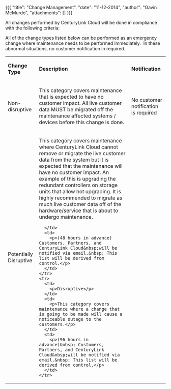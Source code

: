 {{{
  "title": "Change Management",
  "date": "11-12-2014",
  "author": "Gavin McMurdo",
  "attachments": []
}}}

<p>All changes performed by CenturyLink Cloud&nbsp;will be done in compliance with the following criteria:</p>
<p>All of the change types listed below can be performed as an emergency change where maintenance needs to be performed immediately.&nbsp; In these abnormal situations, no customer notification in required.</p>

<table>
  <tbody>
    <tr>
      <td>
        <p><strong>Change Type</strong>
        </p>
      </td>
      <td>
        <p><strong>Description</strong>
        </p>
      </td>
      <td>
        <p><strong>Notification</strong>
        </p>
      </td>
    </tr>
    <tr>
      <td>
        <p>Non-disruptive</p>
      </td>
      <td>
        <p>This category covers maintenance that is expected to have no customer impact. All live customer data MUST be migrated off the maintenance affected systems / devices before this change is done.&nbsp;</p>
      </td>
      <td>
        <p>No customer notification is required</p>
      </td>
    </tr>
    <tr>
      <td>
        <p>Potentially Disruptive</p>
      </td>
      <td>
        <p>This category covers maintenance where CenturyLink Cloud&nbsp;cannot remove or migrate the live customer data from the system but it is expected that the maintenance will have no customer impact. An example of this is upgrading the redundant controllers
          on storage units that allow hot upgrading. It is highly recommended to migrate as much live customer data off of the hardware/service that is about to undergo maintenance.</p>
        
      </td>
      <td>
        <p>(48 hours in advance) Customers, Partners, and CenturyLink Cloud&nbsp;will be notified via email.&nbsp; This list will be derived from control.</p>
      </td>
    </tr>
    <tr>
      <td>
        <p>Disruptive</p>
      </td>
      <td>
        <p>This category covers maintenance where a change that is going to be made will cause a noticeable outage to the customers.</p>
      </td>
      <td>
        <p>(96 hours in advance)&nbsp; Customers, Partners, and CenturyLink Cloud&nbsp;will be notified via email.&nbsp; This list will be derived from control.</p>
      </td>
    </tr>
  </tbody>
</table>